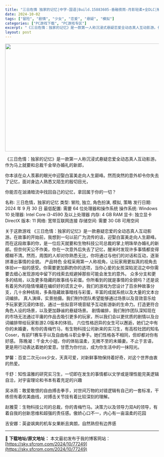 ```yaml
---
title: "三日危情 独家的记忆|中字-国语|Build.15883605-香融夜雨-月影轻柔+全DLC|解压即撸|"
date: 2024-10-02
tags: ["冒险", "剧情", "少女", "恋爱", "悬疑", "模拟"]
categories: ["PC游戏下载", "PC游戏专区"]
excerpt: "《三日危情：独家的记忆》是一款第一人称沉浸式悬疑恋爱全动态真人互动影游。作为马上就要和总裁千金举办婚礼的新郎， 你本该在众人羡慕的眼光中迎娶白富美走向人生巅峰。然而突然的意外却令你失去了记忆，面对身边人熟悉又陌生的殷切目光， 你能否在汹涌暗流中找回自己的记忆，拿回属于你的一切？ 名称: 三日危情，独&hellip;"
layout: post
---
```


<img class="aligncenter size-full wp-image-77204" src="https://sky.sfcrom.com/wp-content/uploads/2024/10/2024100207054366.webp" alt="" width="616" height="353" />

《三日危情：独家的记忆》是一款第一人称沉浸式悬疑恋爱全动态真人互动影游。作为马上就要和总裁千金举办婚礼的新郎，

你本该在众人羡慕的眼光中迎娶白富美走向人生巅峰。然而突然的意外却令你失去了记忆，面对身边人熟悉又陌生的殷切目光，

你能否在汹涌暗流中找回自己的记忆，拿回属于你的一切？

名称: 三日危情，独家的记忆
类型: 冒险, 独立, 角色扮演, 模拟, 策略
发行日期: 2024 年 9 月 30 日
最低配置:
需要 64 位处理器和操作系统
操作系统: Windows 10
处理器: Intel Core i3-4590 及以上处理器
内存: 4 GB RAM
显卡: 独立显卡
DirectX 版本: 11
网络: 宽带互联网连接
存储空间: 需要 30 GB 可用空间

关于这款游戏
《三日危情：独家的记忆》是一款悬疑恋爱的全动态真人互动影游。在故事的开始前，我想到一句以前广为流传的话，迎娶白富美走向人生巅峰。而在这段故事的你，是一位后天就要和生物科技公司总裁的掌上明珠举办婚礼的新郎。但奈何天公不作美，你在一次意外后失去了记忆，醒来时发现许多事情都变得模糊不清。然而，周围的人却对你熟悉无比，你将通过与他们的对话和互动，逐渐拼凑出事情的全貌。
产品特色
全程采用第一人称视角，让玩家用更拟真的视角去体验vr一般的感受。你需要更加斟酌你的选项，当你心爱的女孩深陷泥沼之中你需要去细心发现游戏中留下的线索去规避掉那些可能会发生的意外。
众多分支和更多的结局，以及更多隐藏的故事线与彩蛋。你所看到的就是事情的全貌吗？还是说有着另外的隐情埋藏在编织好的谎言之中，我们的游戏为您设计了百余种故事分支，几十余种结局，多条隐藏故事暗线与彩蛋，丰富的成就系统以及大量的文本台词编排。
真人演绎，实景拍摄。我们制作团队希望能够通过场景以及音效音乐给予玩家更沉浸的体验，通过一些拟音环境音赋予互动影游新的生命力。打造更符合角色人设的场景，以及更加静谧的悬疑场景。
剧情编排，我们制作团队深知现在的市场无法通过平庸的作品去吸引更多的玩家，所以我们会以更优质的剧情以及台词编排带给玩家影游2.0版本的体验。
六位性格迥异的女生可以邂逅，她们之中有你的未婚妻，有你的青梅竹马，有生物科技公司新来的实习生，有高校社团的知名Coser，有前F1赛车手以及自由格斗职业拳手。她们性格各不相同，但却都对你有好感。
陈晚凝：千金大小姐，你的体贴温柔，无微不至的未婚妻。不止于言语，更是用行动表达着她的爱意。甘愿为你付出，成为你生活中的一抹阳光。

梦馨：百变二次元cos少女，天真可爱，对新鲜事物保持着好奇，对这个世界由衷的热爱。

千舒：知性温雅的研究实习生，一切即在发生的事情都以文学或是理性能完美逻辑自洽，对宇宙理论和书本有着充足的兴趣

吴冰雨：敢爱敢恨的自由搏击拳手，对世间万物的对错逻辑有自己的一套标准，干练但有着优美曲线，对搏击关节技有着比较深刻的理解。

赵雅雯：生物科技公司的总裁，你的青梅竹马。决策力以及领导力双A的领导，有着自我的创新思维和超强的责任感。傲娇心口不一，内心有一亩温柔的花园

吉安娜：英姿飒爽的机车女果断且爽朗，自然熟但有边界感

---
📖 **下载地址/原文地址：** 本文最初发布于我的博客网站：[https://sky.sfcrom.com/2024/10/77249](https://sky.sfcrom.com/2024/10/77249)
